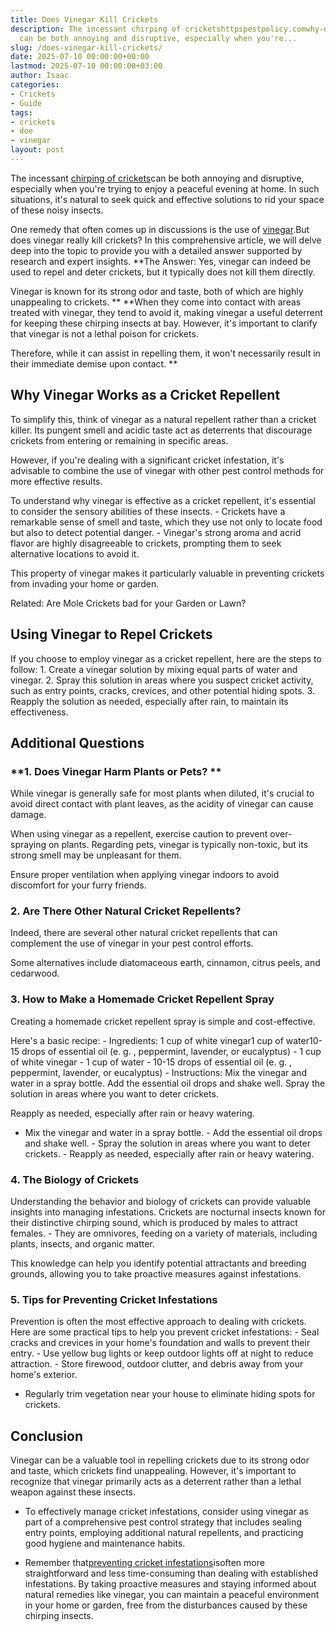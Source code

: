 ```yaml
---
title: Does Vinegar Kill Crickets
description: The incessant chirping of cricketshttpspestpolicy.comwhy-do-crickets-stop-chirping-when-you-move
  can be both annoying and disruptive, especially when you're...
slug: /does-vinegar-kill-crickets/
date: 2025-07-10 00:00:00+00:00
lastmod: 2025-07-10 00:00:00+03:00
author: Isaac
categories:
- Crickets
- Guide
tags:
- crickets
- doe
- vinegar
layout: post
---
```

The incessant [chirping of crickets](https://pestpolicy.com/why-do-crickets-stop-chirping-when-you-move/)can be both annoying and disruptive, especially when you're trying to enjoy a peaceful evening at home. In such situations, it's natural to seek quick and effective solutions to rid your space of these noisy insects.

One remedy that often comes up in discussions is the use of [vinegar](https://pestpolicy.com/does-vinegar-kill-bed-bugs/).But does vinegar really kill crickets? In this comprehensive article, we will delve deep into the topic to provide you with a detailed answer supported by research and expert insights. **The Answer: Yes, vinegar can indeed be used to repel and deter crickets, but it typically does not kill them directly.

Vinegar is known for its strong odor and taste, both of which are highly unappealing to crickets. ** **When they come into contact with areas treated with vinegar, they tend to avoid it, making vinegar a useful deterrent for keeping these chirping insects at bay. However, it's important to clarify that vinegar is not a lethal poison for crickets.

Therefore, while it can assist in repelling them, it won't necessarily result in their immediate demise upon contact. **

##  **Why Vinegar Works as a Cricket Repellent**

To simplify this, think of vinegar as a natural repellent rather than a cricket killer. Its pungent smell and acidic taste act as deterrents that discourage crickets from entering or remaining in specific areas.

However, if you're dealing with a significant cricket infestation, it's advisable to combine the use of vinegar with other pest control methods for more effective results.

To understand why vinegar is effective as a cricket repellent, it's essential to consider the sensory abilities of these insects. - Crickets have a remarkable sense of smell and taste, which they use not only to locate food but also to detect potential danger. - Vinegar's strong aroma and acrid flavor are highly disagreeable to crickets, prompting them to seek alternative locations to avoid it.

This property of vinegar makes it particularly valuable in preventing crickets from invading your home or garden.

Related: Are Mole Crickets bad for your Garden or Lawn?

##  **Using Vinegar to Repel Crickets**

If you choose to employ vinegar as a cricket repellent, here are the steps to follow: 1. Create a vinegar solution by mixing equal parts of water and vinegar. 2. Spray this solution in areas where you suspect cricket activity, such as entry points, cracks, crevices, and other potential hiding spots. 3. Reapply the solution as needed, especially after rain, to maintain its effectiveness.

##  **Additional Questions**

###  **1. Does Vinegar Harm Plants or Pets? **

While vinegar is generally safe for most plants when diluted, it's crucial to avoid direct contact with plant leaves, as the acidity of vinegar can cause damage.

When using vinegar as a repellent, exercise caution to prevent over-spraying on plants. Regarding pets, vinegar is typically non-toxic, but its strong smell may be unpleasant for them.

Ensure proper ventilation when applying vinegar indoors to avoid discomfort for your furry friends.

###  **2. Are There Other Natural Cricket Repellents?**

Indeed, there are several other natural cricket repellents that can complement the use of vinegar in your pest control efforts.

Some alternatives include diatomaceous earth, cinnamon, citrus peels, and cedarwood.

###  **3. How to Make a Homemade Cricket Repellent Spray**

Creating a homemade cricket repellent spray is simple and cost-effective.

Here's a basic recipe: - Ingredients: 1 cup of white vinegar1 cup of water10-15 drops of essential oil (e. g. , peppermint, lavender, or eucalyptus) - 1 cup of white vinegar - 1 cup of water - 10-15 drops of essential oil (e. g. , peppermint, lavender, or eucalyptus) - Instructions: Mix the vinegar and water in a spray bottle. Add the essential oil drops and shake well. Spray the solution in areas where you want to deter crickets.

Reapply as needed, especially after rain or heavy watering.

- Mix the vinegar and water in a spray bottle. - Add the essential oil drops and shake well. - Spray the solution in areas where you want to deter crickets. - Reapply as needed, especially after rain or heavy watering.

###  **4. The Biology of Crickets**

Understanding the behavior and biology of crickets can provide valuable insights into managing infestations. Crickets are nocturnal insects known for their distinctive chirping sound, which is produced by males to attract females. - They are omnivores, feeding on a variety of materials, including plants, insects, and organic matter.

This knowledge can help you identify potential attractants and breeding grounds, allowing you to take proactive measures against infestations.

###  **5. Tips for Preventing Cricket Infestations**

Prevention is often the most effective approach to dealing with crickets. Here are some practical tips to help you prevent cricket infestations: - Seal cracks and crevices in your home's foundation and walls to prevent their entry. - Use yellow bug lights or keep outdoor lights off at night to reduce attraction. - Store firewood, outdoor clutter, and debris away from your home's exterior.

- Regularly trim vegetation near your house to eliminate hiding spots for crickets.

##  **Conclusion**

Vinegar can be a valuable tool in repelling crickets due to its strong odor and taste, which crickets find unappealing. However, it's important to recognize that vinegar primarily acts as a deterrent rather than a lethal weapon against these insects.

- To effectively manage cricket infestations, consider using vinegar as part of a comprehensive pest control strategy that includes sealing entry points, employing additional natural repellents, and practicing good hygiene and maintenance habits.

- Remember that[preventing cricket infestations](https://pestpolicy.com/how-do-you-silence-a-cricket/)isoften more straightforward and less time-consuming than dealing with established infestations. By taking proactive measures and staying informed about natural remedies like vinegar, you can maintain a peaceful environment in your home or garden, free from the disturbances caused by these chirping insects.